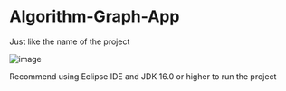 # Algorithm-Graph-App
Just like the name of the project

![image](https://user-images.githubusercontent.com/81217823/174422742-9029b0d6-8414-4829-a73c-078dc776db1b.png)

Recommend using Eclipse IDE and JDK 16.0 or higher to run the project
